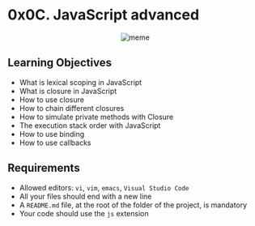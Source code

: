 # 0x0C. JavaScript advanced

<p align="center">
<img src="https://b1694534.smushcdn.com/1694534/wp-content/uploads/2021/06/its-a-frontend-is-it-3oth-its-both-backend-i-44043917-1.png?lossy=1&strip=1&webp=1" alt="meme">
</p>

## Learning Objectives
- What is lexical scoping in JavaScript
- What is closure in JavaScript
- How to use closure
- How to chain different closures
- How to simulate private methods with Closure
- The execution stack order with JavaScript
- How to use binding
- How to use callbacks

## Requirements
- Allowed editors: `vi`, `vim`, `emacs`, `Visual Studio Code`
- All your files should end with a new line
- A  `README.md` file, at the root of the folder of the project, is mandatory
- Your code should use the `js` extension

